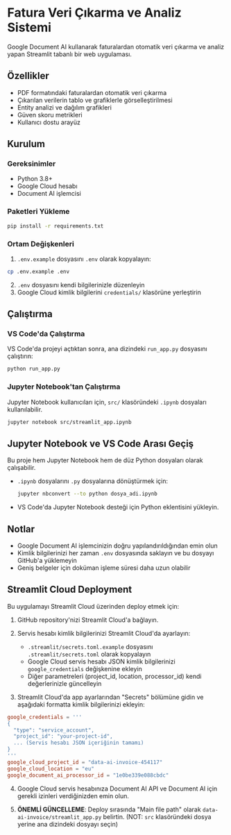 # Fatura Veri Çıkarma ve Analiz Sistemi

Google Document AI kullanarak faturalardan otomatik veri çıkarma ve analiz yapan Streamlit tabanlı bir web uygulaması.

## Özellikler

- PDF formatındaki faturalardan otomatik veri çıkarma
- Çıkarılan verilerin tablo ve grafiklerle görselleştirilmesi
- Entity analizi ve dağılım grafikleri
- Güven skoru metrikleri
- Kullanıcı dostu arayüz

## Kurulum

### Gereksinimler

- Python 3.8+
- Google Cloud hesabı
- Document AI işlemcisi

### Paketleri Yükleme

```bash
pip install -r requirements.txt
```

### Ortam Değişkenleri

1. `.env.example` dosyasını `.env` olarak kopyalayın:

```bash
cp .env.example .env
```

2. `.env` dosyasını kendi bilgilerinizle düzenleyin
3. Google Cloud kimlik bilgilerini `credentials/` klasörüne yerleştirin

## Çalıştırma

### VS Code'da Çalıştırma

VS Code'da projeyi açtıktan sonra, ana dizindeki `run_app.py` dosyasını çalıştırın:

```bash
python run_app.py
```

### Jupyter Notebook'tan Çalıştırma

Jupyter Notebook kullanıcıları için, `src/` klasöründeki `.ipynb` dosyaları kullanılabilir.

```bash
jupyter notebook src/streamlit_app.ipynb
```

## Jupyter Notebook ve VS Code Arası Geçiş

Bu proje hem Jupyter Notebook hem de düz Python dosyaları olarak çalışabilir.

- `.ipynb` dosyalarını `.py` dosyalarına dönüştürmek için:

  ```bash
  jupyter nbconvert --to python dosya_adi.ipynb
  ```

- VS Code'da Jupyter Notebook desteği için Python eklentisini yükleyin.

## Notlar

- Google Document AI işlemcinizin doğru yapılandırıldığından emin olun
- Kimlik bilgilerinizi her zaman `.env` dosyasında saklayın ve bu dosyayı GitHub'a yüklemeyin
- Geniş belgeler için doküman işleme süresi daha uzun olabilir

## Streamlit Cloud Deployment

Bu uygulamayı Streamlit Cloud üzerinden deploy etmek için:

1. GitHub repository'nizi Streamlit Cloud'a bağlayın.
2. Servis hesabı kimlik bilgilerinizi Streamlit Cloud'da ayarlayın:

   - `.streamlit/secrets.toml.example` dosyasını `.streamlit/secrets.toml` olarak kopyalayın
   - Google Cloud servis hesabı JSON kimlik bilgilerinizi `google_credentials` değişkenine ekleyin
   - Diğer parametreleri (project_id, location, processor_id) kendi değerlerinizle güncelleyin

3. Streamlit Cloud'da app ayarlarından "Secrets" bölümüne gidin ve aşağıdaki formatta kimlik bilgilerinizi ekleyin:

```toml
google_credentials = '''
{
  "type": "service_account",
  "project_id": "your-project-id",
  ... (Servis hesabı JSON içeriğinin tamamı)
}
'''
google_cloud_project_id = "data-ai-invoice-454117"
google_cloud_location = "eu"
google_document_ai_processor_id = "1e0be339e088cbdc"
```

4. Google Cloud servis hesabınıza Document AI API ve Document AI için gerekli izinleri verdiğinizden emin olun.

5. **ÖNEMLİ GÜNCELLEME**: Deploy sırasında "Main file path" olarak `data-ai-invoice/streamlit_app.py` belirtin. (NOT: `src` klasöründeki dosya yerine ana dizindeki dosyayı seçin)
